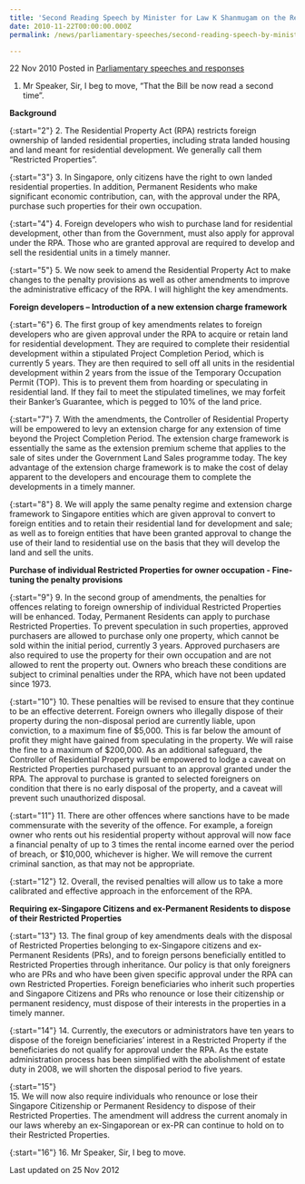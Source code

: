 ```yaml
---
title: 'Second Reading Speech by Minister for Law K Shanmugam on the Residential Property (Amendment) Bill 2010'
date: 2010-11-22T00:00:00.000Z
permalink: /news/parliamentary-speeches/second-reading-speech-by-minister-for-law-k-shanmugam-on-the-residential-property-amendment-bill

---
```



22 Nov 2010 Posted in [Parliamentary speeches and responses](/news/parliamentary-speeches)


1. Mr Speaker, Sir, I beg to move, “That the Bill be now read a second time”. 

**Background**

{:start="2"}
2. The Residential Property Act (RPA) restricts foreign ownership of landed residential properties, including strata landed housing and land meant for residential development. We generally call them “Restricted Properties”.  

{:start="3"}
3. In Singapore, only citizens have the right to own landed residential properties. In addition, Permanent Residents who make significant economic contribution, can, with the approval under the RPA, purchase such properties for their own occupation. 

{:start="4"}
4. Foreign developers who wish to purchase land for residential development, other than from the Government, must also apply for approval under the RPA.    Those who are granted approval are required to develop and sell the residential units in a timely manner.

{:start="5"}
5. We now seek to amend the Residential Property Act to make changes to the penalty provisions as well as other amendments to improve the administrative efficacy of the RPA. I will highlight the key amendments.


**Foreign developers – Introduction of a new extension charge framework**

{:start="6"}
6. The first group of key amendments relates to foreign developers who are given approval under the RPA to acquire or retain land for residential development. They are required to complete their residential development within a stipulated Project Completion Period, which is currently 5 years. They are then required to sell off all units in the residential development within 2 years from the issue of the Temporary Occupation Permit (TOP). This is to prevent them from hoarding or speculating in residential land. If they fail to meet the stipulated timelines, we may forfeit their Banker’s Guarantee, which is pegged to 10% of the land price.   

{:start="7"}
7. With the amendments, the Controller of Residential Property will be empowered to levy an extension charge for any extension of time beyond the Project Completion Period. The extension charge framework is essentially the same as the extension premium scheme that applies to the sale of sites under the Government Land Sales programme today. The key advantage of the extension charge framework is to make the cost of delay apparent to the developers and encourage them to complete the developments in a timely manner.       

{:start="8"}
8. We will apply the same penalty regime and extension charge framework to Singapore entities which are given approval to convert to foreign entities and to retain their residential land for development and sale; as well as to foreign entities that have been granted approval to change the use of their land to residential use on the basis that they will develop the land and sell the units. 

**Purchase of individual Restricted Properties for owner occupation - Fine-tuning the penalty provisions**

{:start="9"}
9. In the second group of amendments, the penalties for offences relating to foreign ownership of individual Restricted Properties will be enhanced. Today, Permanent Residents can apply to purchase Restricted Properties. To prevent speculation in such properties, approved purchasers are allowed to purchase only one property, which cannot be sold within the initial period, currently 3 years. Approved purchasers are also required to use the property for their own occupation and are not allowed to rent the property out. Owners who breach these conditions are subject to criminal penalties under the RPA, which have not been updated since 1973.   

{:start="10"}
10. These penalties will be revised to ensure that they continue to be an effective deterrent. Foreign owners who illegally dispose of their property during the non-disposal period are currently liable, upon conviction, to a maximum fine of $5,000. This is far below the amount of profit they might have gained from speculating in the property.   We will raise the fine to a maximum of $200,000. As an additional safeguard, the Controller of Residential Property will be empowered to lodge a caveat on Restricted Properties purchased pursuant to an approval granted under the RPA. The approval to purchase is granted to selected foreigners on condition that there is no early disposal of the property, and a caveat will prevent such unauthorized disposal. 

{:start="11"}
11. There are other offences where sanctions have to be made commensurate with the severity of the offence. For example, a foreign owner who rents out his residential property without approval will now face a financial penalty of up to 3 times the rental income earned over the period of breach, or $10,000, whichever is higher. We will remove the current criminal sanction, as that may not be appropriate. 

{:start="12"}
12. Overall, the revised penalties will allow us to take a more calibrated and effective approach in the enforcement of the RPA. 

**Requiring ex-Singapore Citizens and ex-Permanent Residents to dispose of their Restricted Properties**

{:start="13"}
13. The final group of key amendments deals with the disposal of Restricted Properties belonging to ex-Singapore citizens and ex-Permanent Residents (PRs), and to foreign persons beneficially entitled to Restricted Properties through inheritance. Our policy is that only foreigners who are PRs and who have been given specific approval under the RPA can own Restricted Properties. Foreign beneficiaries who inherit such properties and Singapore Citizens and PRs who renounce or lose their citizenship or permanent residency, must dispose of their interests in the properties in a timely manner.   

{:start="14"}
14. Currently, the executors or administrators have ten years to dispose of the foreign beneficiaries’ interest in a Restricted Property if the beneficiaries do not qualify for approval under the RPA. As the estate administration process has been simplified with the abolishment of estate duty in 2008, we will shorten the disposal period to five years.       
  
{:start="15"}  
15. We will now also require individuals who renounce or lose their Singapore Citizenship or Permanent Residency to dispose of their Restricted Properties. The amendment will address the current anomaly in our laws whereby an ex-Singaporean or ex-PR can continue to hold on to their Restricted Properties. 

{:start="16"}
16. Mr Speaker, Sir, I beg to move.


<p class="right-side-updated">Last updated on 25 Nov 2012</p> 
